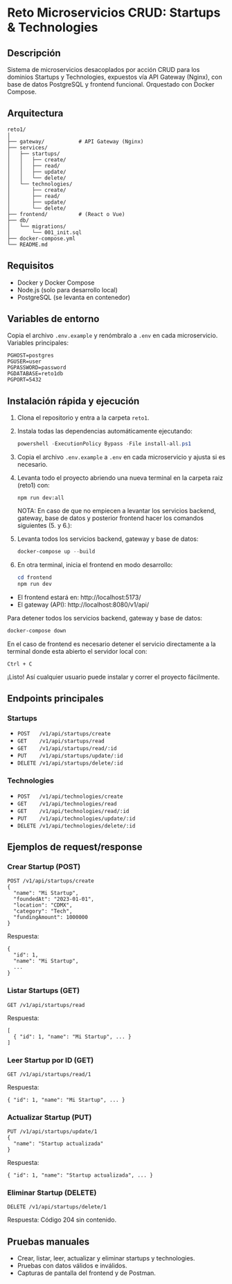 # Reto Microservicios CRUD: Startups & Technologies

## Descripción
Sistema de microservicios desacoplados por acción CRUD para los dominios Startups y Technologies, expuestos vía API Gateway (Nginx), con base de datos PostgreSQL y frontend funcional. Orquestado con Docker Compose.

## Arquitectura

```
reto1/
│
├── gateway/           # API Gateway (Nginx)
├── services/
│   ├── startups/
│   │   ├── create/
│   │   ├── read/
│   │   ├── update/
│   │   └── delete/
│   └── technologies/
│       ├── create/
│       ├── read/
│       ├── update/
│       └── delete/
├── frontend/          # (React o Vue)
├── db/
│   └── migrations/
│       └── 001_init.sql
├── docker-compose.yml
└── README.md
```

## Requisitos
- Docker y Docker Compose
- Node.js (solo para desarrollo local)
- PostgreSQL (se levanta en contenedor)

## Variables de entorno
Copia el archivo `.env.example` y renómbralo a `.env` en cada microservicio.  
Variables principales:
```
PGHOST=postgres
PGUSER=user
PGPASSWORD=password
PGDATABASE=reto1db
PGPORT=5432
```

## Instalación rápida y ejecución

1. Clona el repositorio y entra a la carpeta `reto1`.
2. Instala todas las dependencias automáticamente ejecutando:
   ```powershell
   powershell -ExecutionPolicy Bypass -File install-all.ps1
   ```
3. Copia el archivo `.env.example` a `.env` en cada microservicio y ajusta si es necesario.
4. Levanta todo el proyecto abriendo una nueva terminal en la carpeta raiz (reto1) con:
   ```
   npm run dev:all
   ```
   NOTA: En caso de que no empiecen a levantar los servicios backend, gateway, base de datos y posterior frontend hacer los comandos siguientes (5. y 6.):

5. Levanta todos los servicios backend, gateway y base de datos:
   ```powershell
   docker-compose up --build
   ```
6. En otra terminal, inicia el frontend en modo desarrollo:
   ```powershell
   cd frontend
   npm run dev
   ```

- El frontend estará en: http://localhost:5173/
- El gateway (API): http://localhost:8080/v1/api/

Para detener todos los servicios backend, gateway y base de datos:
```powershell
docker-compose down
```
En el caso de frontend es necesario detener el servicio directamente a la terminal donde esta abierto el servidor local con:
```
Ctrl + C
```

¡Listo! Así cualquier usuario puede instalar y correr el proyecto fácilmente.

## Endpoints principales

### Startups
- `POST   /v1/api/startups/create`
- `GET    /v1/api/startups/read`
- `GET    /v1/api/startups/read/:id`
- `PUT    /v1/api/startups/update/:id`
- `DELETE /v1/api/startups/delete/:id`

### Technologies
- `POST   /v1/api/technologies/create`
- `GET    /v1/api/technologies/read`
- `GET    /v1/api/technologies/read/:id`
- `PUT    /v1/api/technologies/update/:id`
- `DELETE /v1/api/technologies/delete/:id`

## Ejemplos de request/response

### Crear Startup (POST)
```
POST /v1/api/startups/create
{
  "name": "Mi Startup",
  "foundedAt": "2023-01-01",
  "location": "CDMX",
  "category": "Tech",
  "fundingAmount": 1000000
}
```
Respuesta:
```
{
  "id": 1,
  "name": "Mi Startup",
  ...
}
```

### Listar Startups (GET)
```
GET /v1/api/startups/read
```
Respuesta:
```
[
  { "id": 1, "name": "Mi Startup", ... }
]
```

### Leer Startup por ID (GET)
```
GET /v1/api/startups/read/1
```
Respuesta:
```
{ "id": 1, "name": "Mi Startup", ... }
```

### Actualizar Startup (PUT)
```
PUT /v1/api/startups/update/1
{
  "name": "Startup actualizada"
}
```
Respuesta:
```
{ "id": 1, "name": "Startup actualizada", ... }
```

### Eliminar Startup (DELETE)
```
DELETE /v1/api/startups/delete/1
```
Respuesta: Código 204 sin contenido.

## Pruebas manuales
- Crear, listar, leer, actualizar y eliminar startups y technologies.
- Pruebas con datos válidos e inválidos.
- Capturas de pantalla del frontend y de Postman.
